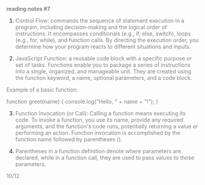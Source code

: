 **reading notes #7**

<head>
    <style>
        p {
            color: gray ;
        }
    </style>
</head>

1. Control Flow: commands the sequence of statement execution in a program, including decision-making and the logical order of instructions. It encompasses conditionals (e.g., if, else, switch), loops (e.g., for, while), and function calls. By directing the execution order, you determine how your program reacts to different situations and inputs.

2. JavaScript Function: a reusable code block with a specific purpose or set of tasks. Functions enable you to package a series of instructions into a single, organized, and manageable unit. They are created using the function keyword, a name, optional parameters, and a code block.

Example of a basic function:

function greet(name) {
    console.log("Hello, " + name + "!");
}

3. Function Invocation (or Call):
Calling a function means executing its code. To invoke a function, you use its name, provide any required arguments, and the function's code runs, potentially returning a value or performing an action. Function invocation is accomplished by the function name followed by parentheses ().

4. Parentheses in a function definition denote where parameters are declared, while in a function call, they are used to pass values to those parameters.


<p>10/12<p>